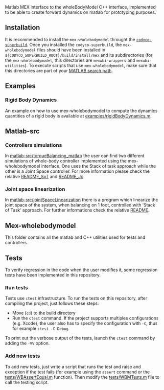 
Matlab MEX interface to the wholeBodyModel C++ interface, implemented to be able to create forward dynamics on matlab for prototyping purposes.

## Installation
It is recommended to install the `mex-wholebodymodel` throught the [`codyco-superbuild`](https://github.com/robotology/codyco-superbuild/).
Once you installed the `codyco-superbuild`, the `mex-wholebodymodel` files should have been installed in
`${CODYCO_SUPERBUILD_ROOT}/build/install/mex` and its subdirectories (for the `mex-wholebodymodel`, this directories are `mexwbi-wrappers` and `mexwbi-utilities`).
To execute scripts that use `mex-wholebodymodel`, make sure that this directories are part of your [MATLAB search path](mathworks.com/help/matlab/ref/path.html).

## Examples 

### Rigid Body Dynamics
An example on how to use mex-wholebodymodel to compute the dynamics quantities of 
a rigid body is available at [examples/rigidBodyDynamics.m](examples/rigidBodyDynamics.m).

## Matlab-src

### Controllers simulations
In [matlab-src/torqueBalancing_matlab](matlab-src/torqueBalancing_matlab/) the user can find two different
simulations of whole-body controller implemented using the mex-wholebodymodel interface. One uses the Stack of task approach while 
the other is a Joint Space controller. 
For more information please check the relative [README_SoT](matlab-src/torqueBalancing_matlab/StackOfTask_balancing/README) and
[README_Jc](matlab-src/torqueBalancing_matlab/JointSpace_balancing/README)

### Joint space linearization
In [matlab-src/jointSpaceLinearization](matlab-src/jointSpaceLinearization/) there is a program which linearize the joint space of the system, when balancing 
on 1 foot, controlled with 'Stack of Task' approach. For further informations check the relative [README](matlab-src/jointSpaceLinearization/README).

## Mex-wholebodymodel

This folder contains all the matlab and C++ utilities used for tests and controllers.

## Tests
To verify regression in the code when the user modifies it, some
regression tests have been implemented in this repository.

### Run tests
Tests use `ctest` infrastructure.
To run the tests on this repository, after compiling the project, just follows these steps:

- Move (`cd`) to the build directory
- Run the `ctest` command. If the project supports multiples configurations (e.g. Xcode), the user also has to specify the configuration with `-C`, thus for example `ctest -C Debug`.

To print out the verbose output of the tests, launch the `ctest` command by adding the `-VV` option.

### Add new tests
To add new tests, just write a script that runs the test and raise and exception
if the test fails (for example using the `assert` command or the [tests/WBAssertEqual.m](tests/wBAAssertEqual.m) function).
Then modify the [tests/WBMTests.m](tests/WBMTests.m) file to call the testing script.

